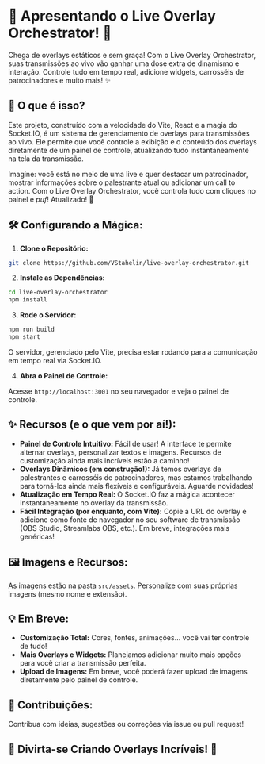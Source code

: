 # 🎉 Apresentando o Live Overlay Orchestrator! 🎉

Chega de overlays estáticos e sem graça! Com o Live Overlay Orchestrator, suas transmissões ao vivo vão ganhar uma dose extra de dinamismo e interação. Controle tudo em tempo real, adicione widgets, carrosséis de patrocinadores e muito mais! ✨

## 🚀 O que é isso?

Este projeto, construído com a velocidade do Vite, React e a magia do Socket.IO, é um sistema de gerenciamento de overlays para transmissões ao vivo. Ele permite que você controle a exibição e o conteúdo dos overlays diretamente de um painel de controle, atualizando tudo instantaneamente na tela da transmissão.

Imagine: você está no meio de uma live e quer destacar um patrocinador, mostrar informações sobre o palestrante atual ou adicionar um call to action. Com o Live Overlay Orchestrator, você controla tudo com cliques no painel e *puf*! Atualizado! 💫

## 🛠️ Configurando a Mágica:

1. **Clone o Repositório:**

```bash
git clone https://github.com/VStahelin/live-overlay-orchestrator.git
```

2. **Instale as Dependências:**

```bash
cd live-overlay-orchestrator
npm install
```

3. **Rode o Servidor:**

```bash
npm run build
npm start
```

O servidor, gerenciado pelo Vite, precisa estar rodando para a comunicação em tempo real via Socket.IO.

4. **Abra o Painel de Controle:**

Acesse `http://localhost:3001` no seu navegador e veja o painel de controle.

## ✨ Recursos (e o que vem por aí!):

* **Painel de Controle Intuitivo:**  Fácil de usar!  A interface te permite alternar overlays, personalizar textos e imagens.  Recursos de customização ainda mais incríveis estão a caminho!
* **Overlays Dinâmicos (em construção!):**  Já temos overlays de palestrantes e carrosséis de patrocinadores, mas estamos trabalhando para torná-los ainda mais flexíveis e configuráveis.  Aguarde novidades!
* **Atualização em Tempo Real:**  O Socket.IO faz a mágica acontecer instantaneamente no overlay da transmissão.
* **Fácil Integração (por enquanto, com Vite):** Copie a URL do overlay e adicione como fonte de navegador no seu software de transmissão (OBS Studio, Streamlabs OBS, etc.).  Em breve, integrações mais genéricas!

## 🖼️ Imagens e Recursos:

As imagens estão na pasta `src/assets`.  Personalize com suas próprias imagens (mesmo nome e extensão).

## 💡 Em Breve:

* **Customização Total:**  Cores, fontes, animações... você vai ter controle de tudo!
* **Mais Overlays e Widgets:**  Planejamos adicionar muito mais opções para você criar a transmissão perfeita.
* **Upload de Imagens:**  Em breve, você poderá fazer upload de imagens diretamente pelo painel de controle.


## 🤘 Contribuições:

Contribua com ideias, sugestões ou correções via issue ou pull request!


## 🎉 Divirta-se Criando Overlays Incríveis! 🎉
